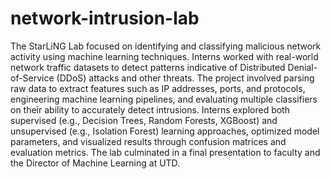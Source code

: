 # network-intrusion-lab
The StarLiNG Lab focused on identifying and classifying malicious network activity using machine learning techniques. Interns worked with real-world network traffic datasets to detect patterns indicative of Distributed Denial-of-Service (DDoS) attacks and other threats. The project involved parsing raw data to extract features such as IP addresses, ports, and protocols, engineering machine learning pipelines, and evaluating multiple classifiers on their ability to accurately detect intrusions. Interns explored both supervised (e.g., Decision Trees, Random Forests, XGBoost) and unsupervised (e.g., Isolation Forest) learning approaches, optimized model parameters, and visualized results through confusion matrices and evaluation metrics. The lab culminated in a final presentation to faculty and the Director of Machine Learning at UTD.
